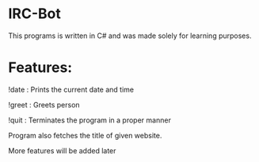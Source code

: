IRC-Bot
=======

This programs is written in C# and was made solely for learning purposes.


Features:
=======

!date            : Prints the current date and time

!greet <person>  : Greets person

!quit            : Terminates the program in a proper manner

Program also fetches the title of given website.

More features will be added later